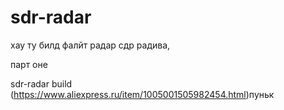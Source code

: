 # sdr-radar

хау ту билд фалйт радар сдр радива,

парт оне

sdr-radar build
(https://www.aliexpress.ru/item/1005001505982454.html)пуньк
